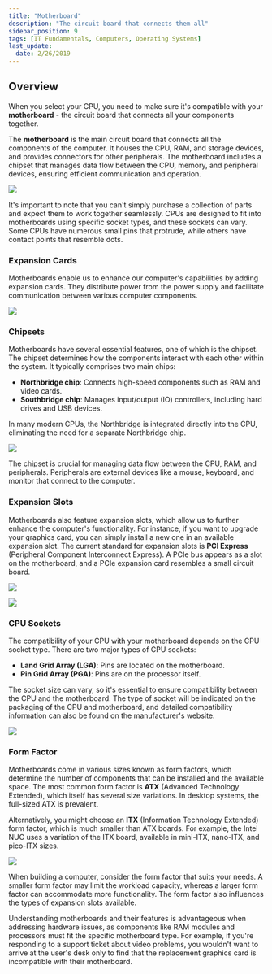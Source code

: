 ```yaml
---
title: "Motherboard"
description: "The circuit board that connects them all"
sidebar_position: 9
tags: [IT Fundamentals, Computers, Operating Systems]
last_update:
  date: 2/26/2019
---
```


## Overview

When you select your CPU, you need to make sure it's compatible with your **motherboard** - the circuit board that connects all your components together. 

The **motherboard** is the main circuit board that connects all the components of the computer. It houses the CPU, RAM, and storage devices, and provides connectors for other peripherals. The motherboard includes a chipset that manages data flow between the CPU, memory, and peripheral devices, ensuring efficient communication and operation.

<div class="img-center">

![](/img/docs/the-motherboard-diagram.jpg)

</div>

It's important to note that you can't simply purchase a collection of parts and expect them to work together seamlessly. CPUs are designed to fit into motherboards using specific socket types, and these sockets can vary. Some CPUs have numerous small pins that protrude, while others have contact points that resemble dots.


### Expansion Cards

Motherboards enable us to enhance our computer's capabilities by adding expansion cards. They distribute power from the power supply and facilitate communication between various computer components.

<div class="img-center">

  ![](/img/docs/comphwexpansioncards.png)

</div>

### Chipsets

Motherboards have several essential features, one of which is the chipset. The chipset determines how the components interact with each other within the system. It typically comprises two main chips:

  - **Northbridge chip**: Connects high-speed components such as RAM and video cards.
  - **Southbridge chip**: Manages input/output (IO) controllers, including hard drives and USB devices.

In many modern CPUs, the Northbridge is integrated directly into the CPU, eliminating the need for a separate Northbridge chip.

<div class="img-center">

  ![](/img/docs/comphwchipsets.png)
  
</div>


The chipset is crucial for managing data flow between the CPU, RAM, and peripherals. Peripherals are external devices like a mouse, keyboard, and monitor that connect to the computer.


### Expansion Slots

Motherboards also feature expansion slots, which allow us to further enhance the computer's functionality. For instance, if you want to upgrade your graphics card, you can simply install a new one in an available expansion slot. The current standard for expansion slots is **PCI Express** (Peripheral Component Interconnect Express). A PCIe bus appears as a slot on the motherboard, and a PCIe expansion card resembles a small circuit board.

<div class="img-center">

  ![](/img/docs/PCI-slot.jpg)
  
</div>


<div class="img-center">

  ![](/img/docs/PCI-e-slotx16-600x450.jpg)
  
</div>





### CPU Sockets

The compatibility of your CPU with your motherboard depends on the CPU socket type. There are two major types of CPU sockets:

- **Land Grid Array (LGA)**: Pins are located on the motherboard.
- **Pin Grid Array (PGA)**: Pins are on the processor itself.

The socket size can vary, so it's essential to ensure compatibility between the CPU and the motherboard. The type of socket will be indicated on the packaging of the CPU and motherboard, and detailed compatibility information can also be found on the manufacturer's website.

<div class="img-center">

  ![](/img/docs/comphwcpusocket.png)

</div>

### Form Factor

Motherboards come in various sizes known as form factors, which determine the number of components that can be installed and the available space. The most common form factor is **ATX** (Advanced Technology Extended), which itself has several size variations. In desktop systems, the full-sized ATX is prevalent.

Alternatively, you might choose an **ITX** (Information Technology Extended) form factor, which is much smaller than ATX boards. For example, the Intel NUC uses a variation of the ITX board, available in mini-ITX, nano-ITX, and pico-ITX sizes.

<div class="img-center">

  ![](/img/docs/comphwformfactor.png)

</div>

When building a computer, consider the form factor that suits your needs. A smaller form factor may limit the workload capacity, whereas a larger form factor can accommodate more functionality. The form factor also influences the types of expansion slots available.

Understanding motherboards and their features is advantageous when addressing hardware issues, as components like RAM modules and processors must fit the specific motherboard type. For example, if you're responding to a support ticket about video problems, you wouldn't want to arrive at the user's desk only to find that the replacement graphics card is incompatible with their motherboard.

